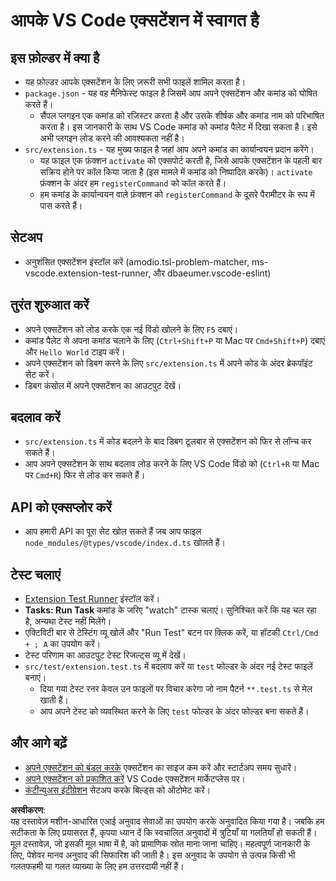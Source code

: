 # आपके VS Code एक्सटेंशन में स्वागत है

## इस फ़ोल्डर में क्या है

* यह फ़ोल्डर आपके एक्सटेंशन के लिए ज़रूरी सभी फाइलें शामिल करता है।
* `package.json` - यह वह मैनिफेस्ट फाइल है जिसमें आप अपने एक्सटेंशन और कमांड को घोषित करते हैं।
  * सैंपल प्लगइन एक कमांड को रजिस्टर करता है और उसके शीर्षक और कमांड नाम को परिभाषित करता है। इस जानकारी के साथ VS Code कमांड को कमांड पैलेट में दिखा सकता है। इसे अभी प्लगइन लोड करने की आवश्यकता नहीं है।
* `src/extension.ts` - यह मुख्य फाइल है जहां आप अपने कमांड का कार्यान्वयन प्रदान करेंगे।
  * यह फाइल एक फ़ंक्शन `activate` को एक्सपोर्ट करती है, जिसे आपके एक्सटेंशन के पहली बार सक्रिय होने पर कॉल किया जाता है (इस मामले में कमांड को निष्पादित करके)। `activate` फ़ंक्शन के अंदर हम `registerCommand` को कॉल करते हैं।
  * हम कमांड के कार्यान्वयन वाले फ़ंक्शन को `registerCommand` के दूसरे पैरामीटर के रूप में पास करते हैं।

## सेटअप

* अनुशंसित एक्सटेंशन इंस्टॉल करें (amodio.tsl-problem-matcher, ms-vscode.extension-test-runner, और dbaeumer.vscode-eslint)

## तुरंत शुरुआत करें

* अपने एक्सटेंशन को लोड करके एक नई विंडो खोलने के लिए `F5` दबाएं।
* कमांड पैलेट से अपना कमांड चलाने के लिए (`Ctrl+Shift+P` या Mac पर `Cmd+Shift+P`) दबाएं और `Hello World` टाइप करें।
* अपने एक्सटेंशन को डिबग करने के लिए `src/extension.ts` में अपने कोड के अंदर ब्रेकपॉइंट सेट करें।
* डिबग कंसोल में अपने एक्सटेंशन का आउटपुट देखें।

## बदलाव करें

* `src/extension.ts` में कोड बदलने के बाद डिबग टूलबार से एक्सटेंशन को फिर से लॉन्च कर सकते हैं।
* आप अपने एक्सटेंशन के साथ बदलाव लोड करने के लिए VS Code विंडो को (`Ctrl+R` या Mac पर `Cmd+R`) फिर से लोड कर सकते हैं।

## API को एक्सप्लोर करें

* आप हमारी API का पूरा सेट खोल सकते हैं जब आप फाइल `node_modules/@types/vscode/index.d.ts` खोलते हैं।

## टेस्ट चलाएं

* [Extension Test Runner](https://marketplace.visualstudio.com/items?itemName=ms-vscode.extension-test-runner) इंस्टॉल करें।
* **Tasks: Run Task** कमांड के जरिए "watch" टास्क चलाएं। सुनिश्चित करें कि यह चल रहा है, अन्यथा टेस्ट नहीं मिलेंगे।
* एक्टिविटी बार से टेस्टिंग व्यू खोलें और "Run Test" बटन पर क्लिक करें, या हॉटकी `Ctrl/Cmd + ; A` का उपयोग करें।
* टेस्ट परिणाम का आउटपुट टेस्ट रिजल्ट्स व्यू में देखें।
* `src/test/extension.test.ts` में बदलाव करें या `test` फोल्डर के अंदर नई टेस्ट फाइलें बनाएं।
  * दिया गया टेस्ट रनर केवल उन फाइलों पर विचार करेगा जो नाम पैटर्न `**.test.ts` से मेल खाती हैं।
  * आप अपने टेस्ट को व्यवस्थित करने के लिए `test` फोल्डर के अंदर फोल्डर बना सकते हैं।

## और आगे बढ़ें

* [अपने एक्सटेंशन को बंडल करके](https://code.visualstudio.com/api/working-with-extensions/bundling-extension?WT.mc_id=aiml-137032-kinfeylo) एक्सटेंशन का साइज कम करें और स्टार्टअप समय सुधारें।
* [अपने एक्सटेंशन को प्रकाशित करें](https://code.visualstudio.com/api/working-with-extensions/publishing-extension?WT.mc_id=aiml-137032-kinfeylo) VS Code एक्सटेंशन मार्केटप्लेस पर।
* [कंटीन्युअस इंटीग्रेशन](https://code.visualstudio.com/api/working-with-extensions/continuous-integration?WT.mc_id=aiml-137032-kinfeylo) सेटअप करके बिल्ड्स को ऑटोमेट करें।

**अस्वीकरण**:  
यह दस्तावेज़ मशीन-आधारित एआई अनुवाद सेवाओं का उपयोग करके अनुवादित किया गया है। जबकि हम सटीकता के लिए प्रयासरत हैं, कृपया ध्यान दें कि स्वचालित अनुवादों में त्रुटियाँ या गलतियाँ हो सकती हैं। मूल दस्तावेज़, जो इसकी मूल भाषा में है, को प्रामाणिक स्रोत माना जाना चाहिए। महत्वपूर्ण जानकारी के लिए, पेशेवर मानव अनुवाद की सिफारिश की जाती है। इस अनुवाद के उपयोग से उत्पन्न किसी भी गलतफहमी या गलत व्याख्या के लिए हम उत्तरदायी नहीं हैं।